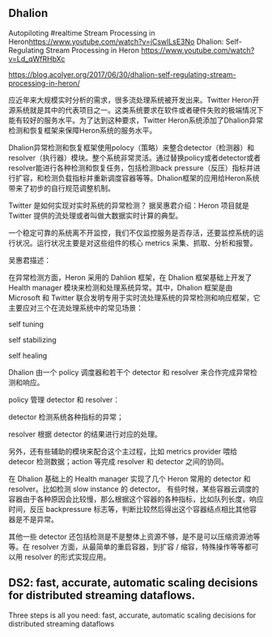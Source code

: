 

## Dhalion
Autopiloting #realtime Stream Processing in Heron<https://www.youtube.com/watch?v=jCswlLsE3No>
Dhalion: Self-Regulating Stream Processing in Heron <https://www.youtube.com/watch?v=Ld_qWfRHbXc>

<https://blog.acolyer.org/2017/06/30/dhalion-self-regulating-stream-processing-in-heron/>

应近年来大规模实时分析的需求，很多流处理系统被开发出来。Twitter Heron开源系统就是其中的代表项目之一。这类系统要求在软件或者硬件失败的极端情况下能有较好的服务水平。为了达到这种要求，Twitter Heron系统添加了Dhalion异常检测和恢复框架来保障Heron系统的服务水平。

Dhalion异常检测和恢复框架使用polocy（策略）来整合detector（检测器）和resolver（执行器）模块。整个系统非常灵活。通过替换policy或者detector或者resolver能进行各种检测和恢复任务，包括检测back pressure（反压）指标并进行扩容，和检测负载指标并重新调度容器等等。Dhalion框架的应用给Heron系统带来了初步的自行规范调整机制。

Twitter 是如何实现对实时系统的异常检测？
据吴惠君介绍：Heron 项目就是 Twitter 提供的流处理或者叫做大数据实时计算的典型。

一个稳定可靠的系统离不开监控，我们不仅监控服务是否存活，还要监控系统的运行状况。运行状况主要是对这些组件的核心 metrics 采集、抓取、分析和报警。

吴惠君描述：

在异常检测方面，Heron 采用的 Dahlion 框架，在 Dhalion 框架基础上开发了 Health manager 模块来检测和处理系统异常。其中，Dhalion 框架是由 Microsoft 和 Twitter 联合发明专用于实时流处理系统的异常检测和响应框架，它主要应对三个在流处理系统中的常见场景：

self tuning

self stabilizing

self healing

Dhalion 由一个 policy 调度器和若干个 detector 和 resolver 来合作完成异常检测和响应。

policy 管理 detector 和 resolver：

detector 检测系统各种指标的异常；

resolver 根据 detector 的结果进行对应的处理。

另外，还有些辅助的模块来配合这个主过程，比如 metrics provider 喂给 detecor 检测数据；action 等完成 resolver 和 detector 之间的协同。

在 Dhalion 基础上的 Health manager 实现了几个 Heron 常用的 detector 和 resolver。比如检测 slow instance 的 detector。
有些时候，某些容器云调度的容器由于各种原因会比较慢，那么根据这个容器的各种指标，比如队列长度，响应时间，反压 backpressure 标志等，判断比较然后得出这个容器结点相比其他容器是不是异常。

其他一些 detector 还包括检测是不是整体上资源不够，是不是可以压缩资源池等等。在 resolver 方面，从最简单的重启容器，到扩容 / 缩容，特殊操作等等都可以用 resolver 的形式实现应用。

## DS2: fast, accurate, automatic scaling decisions for distributed streaming dataflows.

Three steps is all you need: fast, accurate, automatic scaling decisions for distributed streaming dataflows
